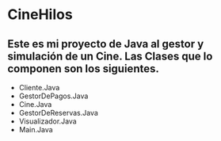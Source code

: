 # CineHilos

## Este es mi proyecto de Java al gestor y simulación de un Cine. Las Clases que lo componen son los siguientes.
- Cliente.Java
- GestorDePagos.Java
- Cine.Java
- GestorDeReservas.Java
- Visualizador.Java
- Main.Java
